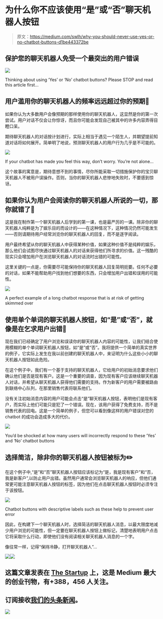 # 为什么你不应该使用“是”或“否”聊天机器人按钮

> 原文：<https://medium.com/swlh/why-you-should-never-use-yes-or-no-chatbot-buttons-d1be443372be>

## 保护您的聊天机器人免受一个最突出的用户错误

![](img/a158dad9edbc0938e79253dfefc6d468.png)

Thinking about using ‘Yes’ or ‘No’ chatbot buttons? Please STOP and read this article first…

## 用户滥用你的聊天机器人的频率远远超过你的预期🤖

如果你认为大多数用户会像预期的那样使用你的聊天机器人，这显然是你的第一次尝试。用户对话不仅会让你惊讶，而且你可能会发现自己被其中的许多内容弄得目瞪口呆。

期待聊天机器人的对话按计划进行，实际上相当于遇见一个陌生人，并期望提前知道对话将如何展开。简单明了地说，预测聊天机器人的用户行为几乎是不可能的。

![](img/368f701208a1fd3fd77ae3c46c1e6e80.png)

If your chatbot has made you feel this way, don’t worry. You’re not alone…

这个故事的寓意是，期待意想不到的事情，尽你所能采取一切措施保护你的宝贝聊天机器人不被用户误操作。否则，当你的聊天机器人悲惨地失败时，不要感到惊讶。

## 如果你认为用户会阅读你的聊天机器人所说的一切，那你就错了🤦

这是我在制作第一个聊天机器人后学到的第一课，也是最严厉的一课。除非你的聊天机器人纯粹是为了娱乐目的而设计的——在这种情况下，这种情况仍然可能发生——否则请期待用户经常浏览你的聊天机器人的回复，而不是逐字阅读。

用户最终希望从你的聊天机器人中获得某种价值，如果这种价值不是纯粹的娱乐，那么他们会试图尽快通过聊天机器人的对话来获得他们所寻求的价值。这一残酷的现实只会增加用户在浏览聊天机器人的对话流时出错的可能性。

这里关键的一点是，你需要尽可能保持你的聊天机器人回复简明扼要。任何不必要的对话，如果不能帮助用户找到他们想要的东西，只会增加用户出错和误用的可能性。

![](img/041572506fdd2b4d5e71152e4b9cc50b.png)

A perfect example of a long chatbot response that is at risk of getting skimmed over

## 使用单个单词的聊天机器人按钮，如“是”或“否”，就像是在乞求用户出错🙏

现在我们已经确定了用户浏览和误读你的聊天机器人内容的可能性，让我们结合使用模糊的单个单词聊天机器人按钮，如“是”或“否”。我将提供一个简单的真实世界的例子，它实际上发生在我以前创建的聊天机器人中，来证明为什么这些小小的聊天机器人按钮如此危险。

在这个例子中，我们有一个基于支持的聊天机器人，它给用户的初始消息要求他们确认他们是否是现有客户。这是一个重要的调查，因为现有客户应该继续聊天机器人对话，并希望从聊天机器人获得他们需要的支持。作为新客户的用户需要被路由到联络中心队列，在那里销售代表将联系他们。

没有关注初始消息内容的用户可能会点击“是”聊天机器人按钮，表明他们是现有客户，而实际上他们可能只是犯了一个错误。现在，该用户获得了免费支持，而不是销售代表的回电。这是一个简单的例子，但您可以看到像这样的用户错误对您的 chatbot 的成功会造成多大的代价。

![](img/97ce4043b260f95e2589988c05821132.png)

You’d be shocked at how many users will incorrectly respond to these ‘Yes’ and ‘No’ chatbot buttons

## 选择简洁，除非你的聊天机器人按钮被标为✏️

在这个例子中,“是”和“否”聊天机器人按钮应该标记为“是，我是现有客户”和“否，我是新客户”,以防止用户出错。虽然用户通常会浏览聊天机器人的响应，但他们通常更可能注意聊天机器人按钮的标签，因为他们在点击聊天机器人按钮时必须专注于该按钮。

![](img/983335a137c8ca140c0f976c730dde96.png)

Chatbot buttons with descriptive labels such as these help to prevent user error

因此，在构建下一个聊天机器人时，选择简洁的聊天机器人消息，以最大限度地减少用户浏览的可能性，但一定要在聊天机器人按钮上做标记，清楚地表明用户点击它将采取什么行动，即使他们没有阅读相关聊天机器人消息的一个字。

像往常一样，记得“保持冷静，打开聊天机器人”…

![](img/b47afc2bd282840d54104e9823c48ec8.png)[![](img/308a8d84fb9b2fab43d66c117fcc4bb4.png)](https://medium.com/swlh)

## 这篇文章发表在 [The Startup](https://medium.com/swlh) 上，这是 Medium 最大的创业刊物，有+388，456 人关注。

## 订阅接收[我们的头条新闻](http://growthsupply.com/the-startup-newsletter/)。

[![](img/b0164736ea17a63403e660de5dedf91a.png)](https://medium.com/swlh)